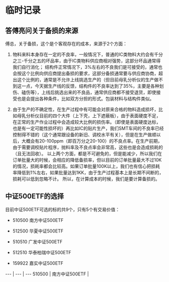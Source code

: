 # 临时记录

## 答傅亮问关于备损的来源

傅总，关于备损，这个是个客观存在的成本，来源于2个方面：

1. 物料来料本身存在一定的不良率，一般情况下，普通的IC类物料大约会有千分之三-千分之五的坏品率，由于IC类物料供应商相对强势，这部分坏品通常得我们自行消化；
结构件正常情况下，3%左右的不良我们是可接受的，通常也会按这个比例向供应商提出备损的要求，这部分备损通常要与供应商协商，超出这个比例的，通常是不允许上线挑选生产的（但目前母乳分析仪的生产做不到这一点，今天据生产线的反馈，结构件的不良率达到了35%，主要是各种划伤、磕伤等），上线后挑选出来的不良品，通常供应商都不接受退货，即使接受也是会提出各种条件，比如双方分担的形式。包装材料与结构件类似。

2. 由于生产的不确定性，在生产过程中有可能会对原来合格的物料造成损坏，比如母乳分析仪目前的四个大件（上下壳，上下遮蔽板），由于表面硬度不足，在正常的生产作业过程中会造成较大比例的损伤率。（即使是表面硬度达标，也是有一定可能性损坏的）再比如IC的贴片生产，我们SMT车间的不良率已经控制得不错的（这个通常跟设备的新旧、调校水平有关），但是在生产做顺以后，大概会有20-100ppm（即百万分之20-100）的不良点率。在生产前期，由于需要调校贴片程序，抛料率及不良点率会非常高，这些也是会造成损耗的（且无法回收）。
以上两个方面，都是不可避免的，但是能减少，所以我们在订单批量大的时候，会相应的降低备损率，但以目前的订单批量最大不过10K的情况，损耗率都会比较高。如果订单批量100K以上，我们也有信心把损耗率降低到1%左右，如果批量达到1KK，由于生产过程基本上是长期不间断的，损耗可以低到忽略不计。
所以，在计算成本的时候，我们是要计算备损的。

## 中证500ETF的选择

目前中证500ETF可选的标的共9个，只有5个有交易价值：

- 510500 南方中证500ETF

- 512500 华夏中证500ETF

- 510510 广发中证500ETF

- 512510 华泰柏瑞中证500ETF

- 159922 嘉实中证500ETF

 --- | --- | ---
510500 | 南方中证500ETF | 

## 